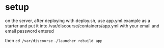 # setup

on the server, after deploying with deploy.sh,
use app.yml.example as a starter
and put it into /var/discourse/containers/app.yml
with your email and email password entered

then
`cd /var/discourse`
`./launcher rebuild app`